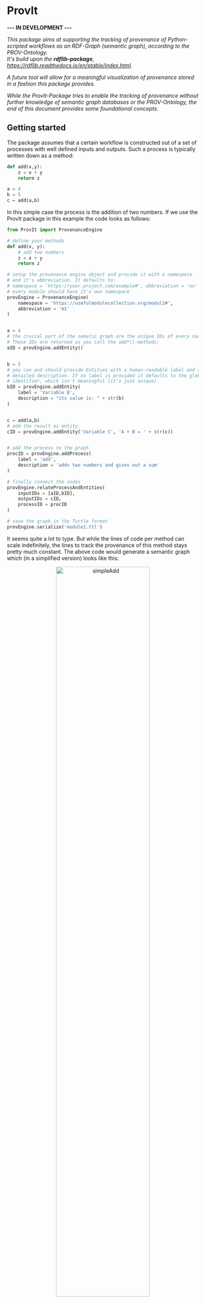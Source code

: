 # ProvIt

__--- IN DEVELOPMENT ---__

*This package aims at supporting the tracking of provenance of Python-scripted workflows as an RDF-Graph (semantic graph), according to the PROV-Ontology. <br/> It's build upon the __rdflib-package__, <https://rdflib.readthedocs.io/en/stable/index.html>.*

*A future tool will allow for a meaningful visualization of provenance stored in a fashion this package provides.*

*While the ProvIt-Package tries to enable the tracking of provenance without further knowledge of semantic graph databases or the PROV-Ontology, the end of this document provides some  foundational concepts.*

## Getting started

The package assumes that a certain workflow is constructed out of a set of processes with well defined inputs and outputs. Such a process is typically written down as a method:

```python
def add(x,y):
    z = x + y
    return z

a = 4
b = 5
c = add(a,b)
```

In this simple case the process is the addition of two numbers. If we use the ProvIt package in this example the code looks as follows:

```python
from ProvIt import ProvenanceEngine

# define your methods
def add(x, y):
    # add two numbers
    z = x + y
    return z

# setup the provenance engine object and provide it with a namespace
# and it's abbreviation. It defaults to:
# namespace = 'https://your.project.com/example#', abbreviation = 'ex'
# every module should have it's own namespace
provEngine = ProvenanceEngine(
    namespace = 'https://usefulmodulecollection.org/modul1#', 
    abbreviation = 'm1'
)


a = 4
# the crucial part of the sematic graph are the unique IDs of every node.
# These IDs are returned as you call the add*()-methods:
aID = provEngine.addEntity()


b = 5
# you can and should provide Entities with a human-readable label and a 
# detailed description. If no label is provided it defaults to the global
# identifier, which isn't meaningful (it's just unique).
bID = provEngine.addEntity(
    label = 'Variable B',
    description = "its value is: " + str(b)
)


c = add(a,b)
# add the result as entity.
cID = provEngine.addEntity('Variable C', 'A + B = ' + str(c))


# add the process to the graph
procID = provEngine.addProcess(
    label = 'add',
    description = 'adds two numbers and gives out a sum'
)

# finally connect the nodes
provEngine.relateProcessAndEntities(
    inputIDs = [aID,bID],
    outputIDs = cID,
    processID = procID
)

# save the graph in the Turtle format
provEngine.serialize('module1.ttl')
```

It seems quite a lot to type. But while the lines of code per method can scale indefinitely, the lines to track the provenance of this method stays pretty much constant. The above code would generate a semantic graph which (in a simplified version) looks like this:

<center><img src="./assets/simpleAddition.png" alt="simpleAdd" width=70%/></center>

## Further examples

The following examples shall demonstrate some common use cases and give additional information on the functionality of the package. Further down the line you will find a short documentation of all available methods.

## Looping over a process

A little more complex example would be the addition of the elements of two lists:

```python
from ProvIt import ProvenanceEngine

# define your methods
def add(x, y):
    # add two numbers
    z = x + y
    return z

# setup the provenance engine object and provide it with a namespace
provEngine = ProvenanceEngine(
    namespace = 'https://usefulmodulecollection.org/modul1#', 
    abbreviation = 'm1'
)


# add the process to the graph
procID = provEngine.addProcess(
    label = 'add',
    description = 'adds two numbers and gives out a sum'
)


# define lists
A = [4,4,8]
B = [1,2,3]

# add the elements and construct the according entities and 
# relations between them on the flow

C = []
for i in range(3):
    a = A[i]
    aID = provEngine.addEntity(
        label = 'Variable a',
        description = "its value is: " + str(a)
    )

    b = B[i]
    bID = provEngine.addEntity(
        label = 'Variable b',
        description = "its value is: " + str(b)
    )

    c = add(a,b)
    cID = provEngine.addEntity('Variable c', 'a + b = ' + str(c))
    C.append(c)

    # connect the nodes
    provEngine.relateProcessAndEntities(
        inputIDs = [aID,bID],
        outputIDs = cID,
        processID = procID
    )

# save the graph in the Turtle format
provEngine.serialize('example2.ttl')
```

A simplified visualization of the provenance looks like this:

<center><img src="./assets/example2.png" alt="example2" width=70%/></center>

Notice that all inputs and outputs were generated by or used the same process, while the relation between specific entities is provided by the wasDerivedFrom connection.

An other approach to add the two vectors would be to adapt `add(...)`, so that it accepts lists as input and also delivers a list as output. The resulting provenance in this case would look very similar to first example (the entities are now lists of values instead of single values).

> __Note__ You can define the nodes of your provenance graph at any scope of your program, it needs to fit your needs. I recommend to always define them one scope on top of the method you want track. In the above example, if we would have defined the entities and the process inside `add(...)`, it would have generated three different processes which are all identical in what they do - adding numbers. Also, if you make use of other third party libraries you are not able to implement the definition of your nodes inside the concrete methods source code, therefore it is better to keep a consistent style and always define them outside.

## Nested methods

If nested method are tracked as provenance, __the outer method(s) should not be tracked__. To keep track of the nesting, `addProcess(...)` is provided with an optional variable called `scope`, which defaults to `False`. If it is set to `True`, _ProvIt_ makes use of the `traceback`-module, which is designed to trace back errors (<https://docs.python.org/3/library/traceback.html>). Therefore it can trace the current scope up to the uppermost one. This information is added to the graph via: `currentProcess wasCalledFromScope farOutMethod/outerMethod/innerMethod`.

In the case of tracking nested methods, it is often times useful to stray away from the from the note above and define the output-entities of the outer method inside the outer method itself and return the IDs (see example).

```python
from ProvIt import ProvenanceEngine


# define your methods
def add(x, y):
    # add two numbers
    z = x + y
    return z


def subtract(x,y):
    # subtract two numbers
    z = x - y
    return z


def arbitraryOuterMethod(x, y ,xID, yID, engine):
    # to track the provenance of a nested method inside an outer method,
    # the outer method needs to be provided with the provenanceEngine-object
    # and the IDs of the input. 
    # this should be by giving it as parameter, since it makes the methods 
    # more generic.
    # python scoping rules could also be leveraged

    # add process to graph

    # if scope is true, additional information from which scope in your program
    # the added method was called is added.
    # in this case: addID wasCalledFromScope arbitraryOuterMethod
    # if the nesting is deeper the hierarchy of the scopes is indicated by '/'
    # e.g.: addID wasCalledFromScope arbitraryOuterMethod/arbitraryInnerMethod
    addID = engine.addProcess(
        label = 'add',
        description = 'adds two numbers and gives out a sum',
        scope = True
    )

    z = add(x,y)

    zID = engine.addEntity(
        label = 'Variable z',
        description = "its value is: " + str(z)
    )

    engine.relateProcessAndEntities(
        inputIDs = [xID,yID],
        outputIDs = zID,
        processID = addID
    )

    three = 3
    threeID = engine.addEntity(
        label = 'constant three',
        description = "its value is: " + str(three)
    )

    # add process to graph
    subID = engine.addProcess(
            label = 'subtract',
            description = 'subtracts two numbers',
            scope = True
        )

    result = subtract(z, three)

    resultID = engine.addEntity(
        label = 'result',
        description = "its value is: " + str(result)
    )

    engine.relateProcessAndEntities(
        inputIDs = [zID, threeID],
        outputIDs = resultID,
        processID = subID
    )

    return result, resultID


# setup the provenance engine object and provide it with a namespace
provEngine = ProvenanceEngine(
    namespace = 'https://usefulmodulecollection.org/modul1#', 
    abbreviation = 'm1'
)

a = 6
aID = provEngine.addEntity(
        label = 'Variable a',
        description = "its value is: " + str(a)
    )

b = 3
bID = provEngine.addEntity(
        label = 'Variable b',
        description = "its value is: " + str(b)
    )

# we need to define the output entities inside the outer method, since 
# they get generated by processes defined inside the method.
# this is no violation of the recommendation given in the documentation, because
# when nested methods are tracked, the outer method can't (really should not) be 
# tracked.
# an additional parameter in addProcess() will help to preserve the knowledge about 
# the scopes. 

c, cID = arbitraryOuterMethod(a, b, aID, bID, provEngine)


# save the graph in the Turtle format
provEngine.serialize('example3.ttl')
```

## Agents

The _Prov-Ontology_ defines an additional node type called _Agent_. This refers either to a specific person or an organization. A person can act on behalf of an organization and a certain process can be associated with a person (also the respective outputs of the process can be attributed to the person associated with it). _ProvIt_ provides functionalities to setup Agents and construct the according relations.

In the most common case the processes ran in a script, can be associated with person who wrote the  script. Therefore the package provides a shortcut, to related all processes that are added to the engine to a common person, `setupDefaultPerson(...)`. Additionally `addProcess(...)` has an optional variable called `agentID`, if it is provided with an ID, the process gets associated with this ID (this is also true if a default person is defined; see at the end of the example).

```python
from ProvIt import ProvenanceEngine

# define your methods
def add(x, y):
    # add two numbers
    z = x + y
    return z

def subtract(x,y):
    # subtract two numbers
    z = x - y
    return z

# setup the provenance engine object and provide it with a namespace
provEngine = ProvenanceEngine(
    namespace = 'https://usefulmodulecollection.org/modul1#', 
    abbreviation = 'm1'
)

meID = provEngine.setupDefaultPerson(
    label = 'Me',
    description = '... (could possibly be left out)',
    OrcID = 'https://orcid.org/0000-0001-8637-9071'
)

a = 4
aID = provEngine.addEntity(
    label = 'Variable A',
    description = "it's value is: " + str(a)
)


b = 5
bID = provEngine.addEntity(
    label = 'Variable B',
    description = "it's value is: " + str(b)
)


c = add(a,b)
# add the result as entity.
cID = provEngine.addEntity('Variable C', 'A + B = ' + str(c))


# add the process to the graph
procID = provEngine.addProcess(
    label = 'add',
    description = 'adds two numbers and gives out a sum'
)

# finally connect the nodes
provEngine.relateProcessAndEntities(
    inputIDs = [aID,bID],
    outputIDs = cID,
    processID = procID
)


# add another person and it's organization
testPersonID = provEngine.addAgent(
    label = 'testPerson',
    OrcID = 'https://this-is-no-orcID.org/'
)

organizationID = provEngine.addAgent(
    label = 'organization',
    description = 'all people work here'
)

# relate me and the test person to the organization
provEngine.relatePersonsAndOrganizations(
    personIDs = [meID, testPersonID],
    organizationIDs = organizationID
)

d = subtract(a,b)
# add the result as entity.
dID = provEngine.addEntity('Variable C', 'A - B = ' + str(d))

# add the process to the graph
# provide this process with an agentID, this overwrites the default agent for 
# this process
subID = provEngine.addProcess(
    label = 'subtract',
    description = 'subtracts two numbers',
    agentID = testPersonID
)
provEngine.relateProcessAndEntities(
    inputIDs = [aID,bID],
    outputIDs = dID,
    processID = subID
)


# save the graph in the Turtle format
provEngine.serialize('example4.ttl')
```

A simplified visualization of the provenance looks like this:

<center><img src="./assets/example4.png" alt="example2" width=70%/></center>

# The end so far

You reached to current end of the document. I'm aware that the promised short documentations of the core concepts are missing right now. Here are some links and an other graphic:

- <https://www.w3.org/TR/rdf-concepts/>
- <https://www.ontotext.com/knowledge-hub/fundamentals/>
- <https://www.w3.org/TR/prov-o/>

<center><img src="./assets/provo-core.png" alt="example2" width=90%/></center>

I'm also aware that the provenance tracking with this package still promises a lot of additional work. Setting up all the nodes, keeping an eye on the IDs and relating them properly is quite something to handle.

__What is missing:__

- unit tests
- errors and warnings to prevent from doing dumb stuff (constructing wrong connections like outputs that were generated by inputs)
- some more utility/ automation; currently there is a module called utilities which contains:
  - the extraction of the stack (used)
  - a method to pull the input parameters and values from the function from where    its called (not used)
  - that's it. It should be expanded.
- methods to manually append nodes and edges to already existing nodes (planned via the rdflib SPARQL API and the CONSTRUCT keyword)
- the visualization which uses the output of this
- connection to a Triple Store
- I also don't like the whole nested methods part
